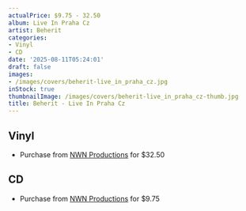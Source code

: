 ```yaml
---
actualPrice: $9.75 - 32.50
album: Live In Praha Cz
artist: Beherit
categories:
- Vinyl
- CD
date: '2025-08-11T05:24:01'
draft: false
images:
- /images/covers/beherit-live_in_praha_cz.jpg
inStock: true
thumbnailImage: /images/covers/beherit-live_in_praha_cz-thumb.jpg
title: Beherit - Live In Praha Cz
---
```


## Vinyl
* Purchase from [NWN Productions](http://shop.nwnprod.com/index.php?route=product/product&path=75&product_id=62735&sort=pd.name&order=ASC) for $32.50
## CD
* Purchase from [NWN Productions](http://shop.nwnprod.com/index.php?route=product/product&path=93&product_id=62734&sort=pd.name&order=ASC) for $9.75
